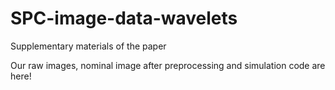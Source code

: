 # SPC-image-data-wavelets
Supplementary materials of the paper

Our raw images, nominal image after preprocessing and simulation code are here!
